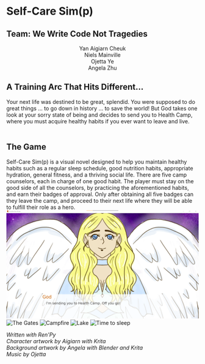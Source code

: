 # Self-Care Sim(p)
## Team: We Write Code Not Tragedies <br/> 
<p align=center> 
Yan Aigiarn Cheuk <br/> 
Niels Mainville <br/>
Ojetta Ye <br/> 
Angela Zhu <br/> 
</p> 

## A Training Arc That Hits Different...
Your next life was destined to be great, splendid. You were supposed to do great things ... to go down in history ... to save the world! But God takes one look at your sorry state of being and decides to send you to Health Camp, where you must acquire healthy habits if you ever want to leave and live.  </br> </br>
## The Game 
Self-Care Sim(p) is a visual novel designed to help you maintain healthy habits such as a regular sleep schedule, good nutrition habits, appropriate hydration, general fitness, and a thriving social life. There are five camp counselors, each in charge of one good habit. The player must stay on the good side of all the counselors, by practicing the aforementioned habits, and earn their badges of approval. Only after obtaining all five badges can they leave the camp, and proceed to their next life where they will be able to fulfill their role as a hero. 
</br> 
![God's Solution](Documentation/God.png) 
![The Gates](Documentation/Gates.png) 
![Campfire](Documentation/Campfire.png)
![Lake](Documentation/Lake.png) 
![Time to sleep](Documentation/go_sleep.png) 

*Written with Ren'Py*  
*Character artwork by Aigiarn with Krita </br>*
*Background artwork by Angela with Blender and Krita </br>* 
*Music by Ojetta* 

